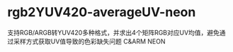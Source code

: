 # rgb2YUV420-averageUV-neon
支持RGB/ARGB转YUV420多种格式，并求出4个矩阵RGB对应UV均值，避免通过采样方式获取UV值导致的色彩缺失问题 
C&amp;ARM NEON 
